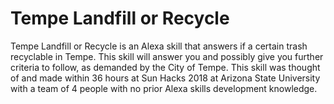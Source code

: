 # Tempe Landfill or Recycle
Tempe Landfill or Recycle is an Alexa skill that answers if a certain trash recyclable in Tempe. This skill will answer you and possibly give you further criteria to follow, as demanded by the City of Tempe. This skill was thought of and made within 36 hours at Sun Hacks 2018 at Arizona State University with a team of 4 people with no prior Alexa skills development knowledge.

